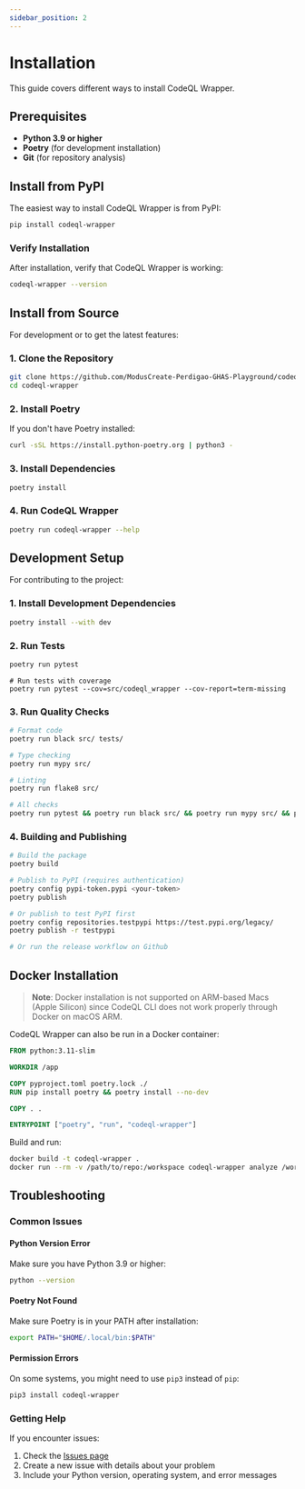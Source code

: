 ```yaml
---
sidebar_position: 2
---
```


# Installation

This guide covers different ways to install CodeQL Wrapper.

## Prerequisites

- **Python 3.9 or higher**
- **Poetry** (for development installation)
- **Git** (for repository analysis)

## Install from PyPI

The easiest way to install CodeQL Wrapper is from PyPI:

```bash
pip install codeql-wrapper
```

### Verify Installation

After installation, verify that CodeQL Wrapper is working:

```bash
codeql-wrapper --version
```

## Install from Source

For development or to get the latest features:

### 1. Clone the Repository

```bash
git clone https://github.com/ModusCreate-Perdigao-GHAS-Playground/codeql-wrapper.git
cd codeql-wrapper
```

### 2. Install Poetry

If you don't have Poetry installed:

```bash
curl -sSL https://install.python-poetry.org | python3 -
```

### 3. Install Dependencies

```bash
poetry install
```

### 4. Run CodeQL Wrapper

```bash
poetry run codeql-wrapper --help
```

## Development Setup

For contributing to the project:

### 1. Install Development Dependencies

```bash
poetry install --with dev
```

### 2. Run Tests

```bash
poetry run pytest
```

```
# Run tests with coverage
poetry run pytest --cov=src/codeql_wrapper --cov-report=term-missing
```

### 3. Run Quality Checks

```bash
# Format code
poetry run black src/ tests/

# Type checking
poetry run mypy src/

# Linting
poetry run flake8 src/

# All checks
poetry run pytest && poetry run black src/ && poetry run mypy src/ && poetry run flake8 src/ 
```

### 4. Building and Publishing

```bash
# Build the package
poetry build

# Publish to PyPI (requires authentication)
poetry config pypi-token.pypi <your-token>
poetry publish

# Or publish to test PyPI first
poetry config repositories.testpypi https://test.pypi.org/legacy/
poetry publish -r testpypi

# Or run the release workflow on Github
```


## Docker Installation

> **Note**: Docker installation is not supported on ARM-based Macs (Apple Silicon) since CodeQL CLI does not work properly through Docker on macOS ARM.

CodeQL Wrapper can also be run in a Docker container:

```dockerfile
FROM python:3.11-slim

WORKDIR /app

COPY pyproject.toml poetry.lock ./
RUN pip install poetry && poetry install --no-dev

COPY . .

ENTRYPOINT ["poetry", "run", "codeql-wrapper"]
```

Build and run:

```bash
docker build -t codeql-wrapper .
docker run --rm -v /path/to/repo:/workspace codeql-wrapper analyze /workspace
```

## Troubleshooting

### Common Issues

#### Python Version Error
Make sure you have Python 3.9 or higher:

```bash
python --version
```

#### Poetry Not Found
Make sure Poetry is in your PATH after installation:

```bash
export PATH="$HOME/.local/bin:$PATH"
```

#### Permission Errors
On some systems, you might need to use `pip3` instead of `pip`:

```bash
pip3 install codeql-wrapper
```

### Getting Help

If you encounter issues:

1. Check the [Issues page](https://github.com/ModusCreate-Perdigao-GHAS-Playground/codeql-wrapper/issues)
2. Create a new issue with details about your problem
3. Include your Python version, operating system, and error messages


